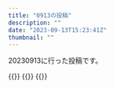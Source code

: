 ```yaml
---
title: "0913の投稿"
description: ""
date: "2023-09-13T15:23:41Z"
thumbnail: ""
---
```

20230913に行った投稿です。
<!--more-->
{{<othersns text="やりたいことだけやりたい" url="https://qunagi.qunagi.net/notice/AZiuTZJRRFAV7arLg8" screenname="jme/k.h" date="2023-09-13T11:46:25.000Z">}}
{{<othersns text="もっとわくわくすることだけやって過ごしたいな" url="https://qunagi.qunagi.net/notice/AZhsKGhIsy0hiOUxgO" screenname="jme/k.h" date="2023-09-12T23:47:38.000Z">}}
{{<othersns text="ちょっと自分のなんらかのキャパシティを超え気味な気がするな<br/>キャパシティ自体が下がってる感もある<br/>総合的に見て老化" url="https://qunagi.qunagi.net/notice/AZhsGUrUHV7MUDSn4K" screenname="jme/k.h" date="2023-09-12T23:46:57.000Z">}}
